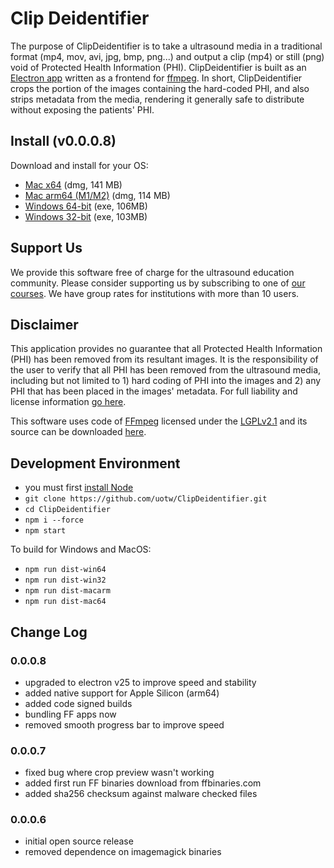 # Clip Deidentifier
The purpose of ClipDeidentifier is to take a ultrasound media in a traditional format (mp4, mov, avi, jpg, bmp, png...) and output a clip (mp4) or still (png) void of Protected Health Information (PHI). ClipDeidentifier is built as an [Electron app](https://electronjs.org/) written as a frontend for [ffmpeg](https://www.ffmpeg.org/). In short, ClipDeidentifier crops the portion of the images containing the hard-coded PHI, and also strips metadata from the media, rendering it generally safe to distribute without exposing the patients' PHI.

## Install (v0.0.0.8)
Download and install for your OS:
- [Mac x64](https://d25ixnv6uinqzi.cloudfront.net/Anonymizer/CD.Installer.v0.8.x64.dmg) (dmg, 141 MB)
- [Mac arm64 (M1/M2)](https://d25ixnv6uinqzi.cloudfront.net/Anonymizer/CD.Installer.v0.8.arm64.dmg) (dmg, 114 MB)
- [Windows 64-bit](https://d25ixnv6uinqzi.cloudfront.net/Anonymizer/CD.installer.v0.0.8.x64.exe) (exe, 106MB)
- [Windows 32-bit](https://d25ixnv6uinqzi.cloudfront.net/Anonymizer/CD.installer.v0.0.8.ia32.exe) (exe, 103MB)

## Support Us
We provide this software free of charge for the ultrasound education community. Please consider supporting us by subscribing to one of [our courses](https://courses.coreultrasound.com/). We have group rates for institutions with more than 10 users.

## Disclaimer
This application provides no guarantee that all Protected Health Information (PHI) has been removed from its resultant images. It is the responsibility of the user to verify that all PHI has been removed from the ultrasound media, including but not limited to 1) hard coding of PHI into the images and 2) any PHI that has been placed in the images' metadata. For full liability and license information [go here](https://github.com/uotw/ClipDeidentifier/blob/master/LICENSE.md). 

This software uses code of <a href=http://ffmpeg.org>FFmpeg</a> licensed under the <a href=http://www.gnu.org/licenses/old-licenses/lgpl-2.1.html>LGPLv2.1</a> and its source can be downloaded <a href=link_to_your_sources>here</a>.

## Development Environment
- you must first [install Node](https://nodejs.org/en/download/)
- `git clone https://github.com/uotw/ClipDeidentifier.git`
- `cd ClipDeidentifier`
- `npm i --force`
- `npm start`

To build for Windows and MacOS:
- `npm run dist-win64`
- `npm run dist-win32`
- `npm run dist-macarm`
- `npm run dist-mac64`

## Change Log
### 0.0.0.8
- upgraded to electron v25 to improve speed and stability
- added native support for Apple Silicon (arm64)
- added code signed builds
- bundling FF apps now
- removed smooth progress bar to improve speed

### 0.0.0.7
- fixed bug where crop preview wasn't working
- added first run FF binaries download from ffbinaries.com
- added sha256 checksum against malware checked files

### 0.0.0.6
- initial open source release
- removed dependence on imagemagick binaries